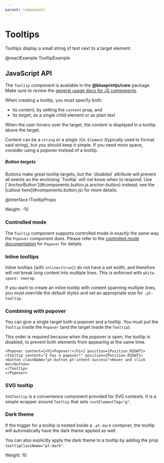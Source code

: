 ```yaml
---
parent: components
---
```


# Tooltips

Tooltips display a small string of text next to a target element.

@reactExample TooltipExample

## JavaScript API

The `Tooltip` component is available in the __@blueprintjs/core__ package.
Make sure to review the [general usage docs for JS components](#components.usage).

When creating a tooltip, you must specify both:
- its _content_, by setting the `content` prop, and
- its _target_, as a single child element or as plain text

When the user hovers over the target, the content is displayed in a tooltip above the target.

Content can be a `string` or a single `JSX.Element` (typically used to format said string),
but you should keep it simple. If you need more space, consider using a popover instead of a tooltip.

<div class="pt-callout pt-intent-warning pt-icon-warning-sign">
<h5>Button targets</h5>
Buttons make great tooltip targets, but the `disabled` attribute will prevent all events so the enclosing `Tooltip`
will not know when to respond. Use [`AnchorButton`](#components.button.js.anchor-button) instead;
see the [callout here](#components.button.js) for more details.
</div>

@interface ITooltipProps

Weight: -10

### Controlled mode

The `Tooltip` component supports controlled mode in exactly the same way the `Popover` component
does. Please refer to the [controlled mode documentation](#components.popover.js.controlled) for
`Popover` for details.

### Inline tooltips

Inline tooltips (with `inline={true}`) do not have a set width, and therefore will not break long
content into multiple lines. This is enforced with `white-space: nowrap`.

If you want to create an inline tooltip with content spanning multiple lines, you must override the
default styles and set an appropriate size for `.pt-tooltip`.

### Combining with popover

You can give a single target both a popover and a tooltip. You must put the `Tooltip` inside the
`Popover` (and the target inside the `Tooltip`).

This order is required because when the popover is open, the tooltip is disabled, to prevent both
elements from appearing at the same time.

```
<Popover content={<h1>Popover!</h1>} position={Position.RIGHT}>
<Tooltip content="I has a popover!" position={Position.RIGHT}>
<button className="pt-button pt-intent-success">Hover and click me</button>
</Tooltip>
</Popover>
```

### SVG tooltip

`SVGTooltip` is a convenience component provided for SVG contexts. It is a simple wrapper around
`Tooltip` that sets `rootElementTag="g"`.

### Dark theme

If the trigger for a tooltip is nested inside a `.pt-dark` container, the tooltip will
automatically have the dark theme applied as well.

You can also explicitly apply the dark theme to a tooltip by adding the prop
`tooltipClassName="pt-dark"`.

Weight: 10
